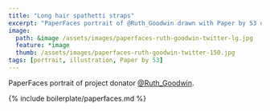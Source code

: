 ```yaml
---
title: "Long hair spathetti straps"
excerpt: "PaperFaces portrait of @Ruth_Goodwin drawn with Paper by 53 on an iPad."
image: 
  path: &image /assets/images/paperfaces-ruth-goodwin-twitter-lg.jpg 
  feature: *image
  thumb: /assets/images/paperfaces-ruth-goodwin-twitter-150.jpg
tags: [portrait, illustration, Paper by 53]
---
```


PaperFaces portrait of project donator [@Ruth_Goodwin](http://twitter.com/Ruth_Goodwin).

{% include boilerplate/paperfaces.md %}